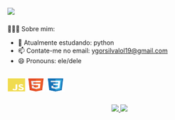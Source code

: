  ## ![](https://readme-typing-svg.herokuapp.com/?font=Architects+Daughter&color=1E90FF&size=25&lines=Olá👋🏻,+Bem+vindo+ao+meu+Github+;+me+chamo+Ygor+da+Silva;Sou+estudante+de+programação)

👨🏻‍💻 Sobre mim:
- 🧠 Atualmente estudando: python
- 📫 Contate-me no email: ygorsilvalol19@gmail.com
- 😄 Pronouns: ele/dele

<div style="display: inline_block"><br>
<img align="center" alt="Ygor-Js" height="30" width="40" src="https://raw.githubusercontent.com/devicons/devicon/master/icons/javascript/javascript-plain.svg">
<img align="center" alt="Ygor-HTML" height="30" width="40" src="https://raw.githubusercontent.com/devicons/devicon/master/icons/html5/html5-original.svg">
<img align="center" alt="Ygor-CSS" height="30" width="40" src="https://raw.githubusercontent.com/devicons/devicon/master/icons/css3/css3-original.svg">
</div>

## 
<div align="center">
  <a href="https://github.com/ygordasilva">
  <img height="155em" src="https://github-readme-stats.vercel.app/api?username=ygordasilva&show_icons=true&theme=title=Linguagens%20mais%20usadas"/>
  <img width="370px" src="https://github-readme-stats.vercel.app/api/top-langs/?username=ygordasilva&layout=compact&langs_count=7&theme=title=Linguagens%20mais%20usadas"/>
</div>

